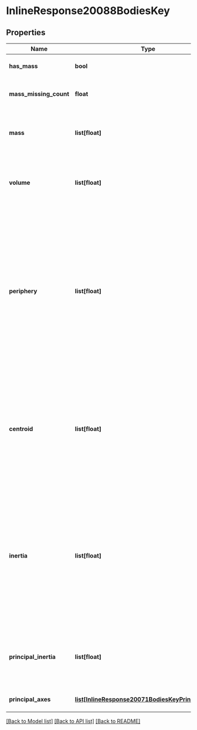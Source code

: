 # InlineResponse20088BodiesKey

## Properties
Name | Type | Description | Notes
------------ | ------------- | ------------- | -------------
**has_mass** | **bool** | Whether part has mass | [optional] 
**mass_missing_count** | **float** | Number of parts without mass | [optional] 
**mass** | **list[float]** | Mass in kilograms, along with minimum and maximum | [optional] 
**volume** | **list[float]** | Volume in cubic meters, along with minimum and maximum | [optional] 
**periphery** | **list[float]** | Periphery in metric units which depend on context, along             with minimum and maximum; for a solid part, the periphery is the surface area in square meters; for a             surface, the periphery is the perimeter in meters | [optional] 
**centroid** | **list[float]** | Coordinates of the centroid (center of mass) in metric             units (3 numbers), along with minimum (3 numbers) and maximum (3 numbers) | [optional] 
**inertia** | **list[float]** | Moment of inertia tensor about the centroid in metric units             with respect to the coordinate axes (9 numbers), along with minimum (9 numbers) and maximum (9             numbers) | [optional] 
**principal_inertia** | **list[float]** | Moment of inertia around the principal axes in             metric units (3 numbers) | [optional] 
**principal_axes** | [**list[InlineResponse20071BodiesKeyPrincipalAxes]**](InlineResponse20071BodiesKeyPrincipalAxes.md) | Principal axes as unit vectors | [optional] 

[[Back to Model list]](../README.md#documentation-for-models) [[Back to API list]](../README.md#documentation-for-api-endpoints) [[Back to README]](../README.md)


